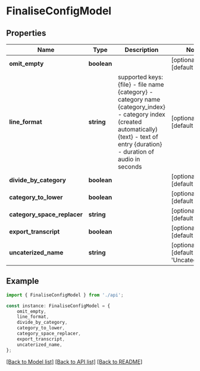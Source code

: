 # FinaliseConfigModel


## Properties

Name | Type | Description | Notes
------------ | ------------- | ------------- | -------------
**omit_empty** | **boolean** |  | [optional] [default to true]
**line_format** | **string** |       supported keys:          {file} - file name          {category} - category name          {category_index} - category index (created automatically)          {text} - text of entry          {duration} - duration of audio in seconds       | [optional] [default to '{file}|{text}']
**divide_by_category** | **boolean** |  | [optional] [default to true]
**category_to_lower** | **boolean** |  | [optional] [default to false]
**category_space_replacer** | **string** |  | [optional] [default to ' ']
**export_transcript** | **boolean** |  | [optional] [default to true]
**uncaterized_name** | **string** |  | [optional] [default to 'Uncategorized']

## Example

```typescript
import { FinaliseConfigModel } from './api';

const instance: FinaliseConfigModel = {
    omit_empty,
    line_format,
    divide_by_category,
    category_to_lower,
    category_space_replacer,
    export_transcript,
    uncaterized_name,
};
```

[[Back to Model list]](../README.md#documentation-for-models) [[Back to API list]](../README.md#documentation-for-api-endpoints) [[Back to README]](../README.md)
